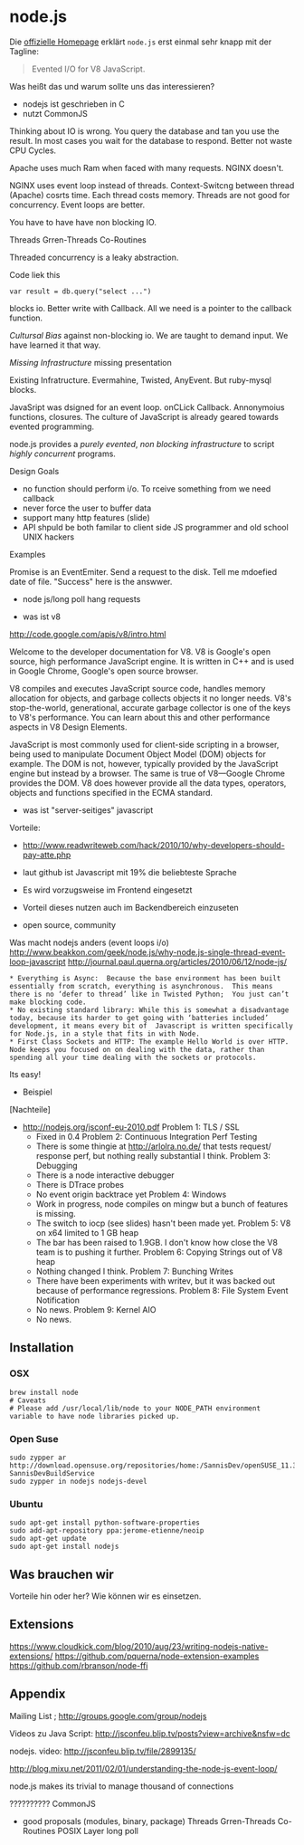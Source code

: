 # node.js #

Die [offizielle Homepage](http://nodejs.org/) erklärt `node.js` erst einmal sehr knapp mit der Tagline:

> Evented I/O for V8 JavaScript. 

Was heißt das und warum sollte uns das interessieren?

- nodejs ist geschrieben in C
- nutzt CommonJS

Thinking about IO is wrong. You query the database and tan you use the result. In most cases you wait for the database to respond. Better not waste CPU Cycles.

Apache uses much Ram when faced with many requests.
NGINX doesn't.

NGINX uses event loop instead of threads. Context-Switcng between thread (Apache) cosrts time. Each thread costs memory. Threads are not good for concurrency. Event loops are better.

You have to have have non blocking IO.

Threads
Grren-Threads
Co-Routines

Threaded concurrency is a leaky abstraction. 

Code liek this

	var result = db.query("select ...")
	
blocks io. Better write with Callback. All we need is a pointer to the callback function.


_Cultursal Bias_ against non-blocking io. We are taught to demand input. We have learned it that way.

_Missing Infrastructure_  missing presentation

Existing Infratructure. Evermahine, Twisted, AnyEvent. But ruby-mysql blocks.


JavaSript was dsigned for an event loop. onCLick Callback. Annonymoius functions, closures. The culture of JavaScript is already geared towards evented programming.


node.js provides a _purely evented_, _non blocking infrastructure_ to script _highly concurrent_ programs.

Design Goals
- no function should perform i/o. To rceive something from we need callback
- never force the user to buffer data
- support many http features (slide)
- API shpuld be both familar to client side JS programmer and old school UNIX hackers

Examples

Promise is an EventEmiter. Send a request to the disk. Tell me mdoefied date of file. "Success" here is the answwer.	

- node js/long poll hang requests

- was ist v8

http://code.google.com/apis/v8/intro.html

Welcome to the developer documentation for V8. V8 is Google's open source, high performance JavaScript engine. It is written in C++ and is used in Google Chrome, Google's open source browser.

V8 compiles and executes JavaScript source code, handles memory allocation for objects, and garbage collects objects it no longer needs. V8's stop-the-world, generational, accurate garbage collector is one of the keys to V8's performance. You can learn about this and other performance aspects in V8 Design Elements.

JavaScript is most commonly used for client-side scripting in a browser, being used to manipulate Document Object Model (DOM) objects for example. The DOM is not, however, typically provided by the JavaScript engine but instead by a browser. The same is true of V8—Google Chrome provides the DOM. V8 does however provide all the data types, operators, objects and functions specified in the ECMA standard.

- was ist "server-seitiges" javascript

Vorteile:
- http://www.readwriteweb.com/hack/2010/10/why-developers-should-pay-atte.php

- laut github ist Javascript mit 19% die beliebteste Sprache
- Es wird vorzugsweise im Frontend eingesetzt
- Vorteil dieses nutzen auch im Backendbereich einzuseten
- open source, community

Was macht nodejs anders (event loops i/o)
http://www.beakkon.com/geek/node.js/why-node.js-single-thread-event-loop-javascript
http://journal.paul.querna.org/articles/2010/06/12/node-js/

    * Everything is Async:  Because the base environment has been built essentially from scratch, everything is asynchronous.  This means there is no ‘defer to thread’ like in Twisted Python;  You just can’t make blocking code.
    * No existing standard library: While this is somewhat a disadvantage today, because its harder to get going with ‘batteries included’ development, it means every bit of  Javascript is written specifically for Node.js, in a style that fits in with Node.
    * First Class Sockets and HTTP: The example Hello World is over HTTP.  Node keeps you focused on on dealing with the data, rather than spending all your time dealing with the sockets or protocols.


Its easy!
- Beispiel


[Nachteile]
- http://nodejs.org/jsconf-eu-2010.pdf
Problem 1: TLS / SSL
  - Fixed in 0.4
Problem 2: Continuous Integration Perf Testing
  - There is some thingie at http://arlolra.no.de/ that tests request/
response perf, but nothing really substantial I think.
Problem 3: Debugging
  - There is a node interactive debugger
  - There is DTrace probes
  - No event origin backtrace yet
Problem 4: Windows
  - Work in progress, node compiles on mingw but a bunch of features
is missing.
  - The switch to iocp (see slides) hasn't been made yet.
Problem 5: V8 on x64 limited to 1 GB heap
  - The bar has been raised to 1.9GB. I don't know how close the V8
team is to pushing it further.
Problem 6: Copying Strings out of V8 heap
  - Nothing changed I think.
Problem 7: Bunching Writes
  - There have been experiments with writev, but it was backed out
because of performance regressions.
Problem 8: File System Event Notification
  - No news.
Problem 9: Kernel AIO
  - No news. 


## Installation ##

### OSX ###

	brew install node
	# Caveats
	# Please add /usr/local/lib/node to your NODE_PATH environment variable to have node libraries picked up.

### Open Suse ###

	sudo zypper ar http://download.opensuse.org/repositories/home:/SannisDev/openSUSE_11.3/ SannisDevBuildService 
	sudo zypper in nodejs nodejs-devel

### Ubuntu ###

	sudo apt-get install python-software-properties
	sudo add-apt-repository ppa:jerome-etienne/neoip
	sudo apt-get update
	sudo apt-get install nodejs


## Was brauchen wir ##

Vorteile hin oder her? Wie können wir es einsetzen.


## Extensions ##

https://www.cloudkick.com/blog/2010/aug/23/writing-nodejs-native-extensions/
https://github.com/pquerna/node-extension-examples
https://github.com/rbranson/node-ffi

## Appendix ##

Mailing List ; http://groups.google.com/group/nodejs


Videos zu Java Script: http://jsconfeu.blip.tv/posts?view=archive&nsfw=dc

nodejs. video: http://jsconfeu.blip.tv/file/2899135/

http://blog.mixu.net/2011/02/01/understanding-the-node-js-event-loop/


node.js makes its trivial to manage thousand of connections

??????????
CommonJS
- good proposals (modules, binary, package)
Threads
Grren-Threads
Co-Routines
POSIX Layer
long poll
